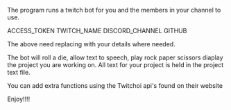 The program runs a twitch bot for you and the members in your channel to use.

ACCESS_TOKEN
TWITCH_NAME
DISCORD_CHANNEL
GITHUB 

The above need replacing with your details where needed.

The bot will roll a die, allow text to speech, play rock paper scissors
diaplay the project you are working on. All text for your project is held in 
the project text file.

You can add extra functions using the Twitchoi api's found on their website

Enjoy!!!!